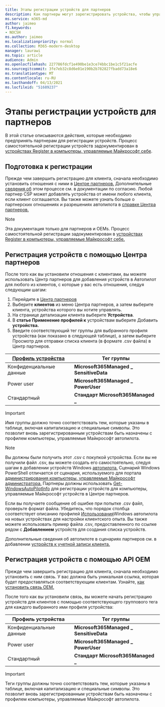 ```yaml
---
title: Этапы регистрации устройств для партнеров
description: Как партнеры могут зарегистрировать устройства, чтобы управлять ими с помощью компьютеры, управляемые Майкрософт
ms.service: m365-md
author: jaimeo
f1.keywords:
- NOCSH
ms.author: jaimeo
ms.localizationpriority: normal
ms.collection: M365-modern-desktop
manager: laurawi
ms.topic: article
audience: Admin
ms.openlocfilehash: 227786fdcf1e490be1e3ce74bbc1be1c5f21acfe
ms.sourcegitcommit: 3fe7eb32c8d6e01e190b2b782827fbadd73a18e6
ms.translationtype: MT
ms.contentlocale: ru-RU
ms.lasthandoff: 04/13/2021
ms.locfileid: "51689237"
---
```

# <a name="steps-for-partners-to-register-devices"></a>Этапы регистрации устройств для партнеров


В этой статье описываются действия, которые необходимо предпринять партнерам для регистрации устройств. Процесс самостоятельной регистрации устройств задокументирован в [устройствах Register в компьютеры, управляемые Майкрософт себе](register-devices-self.md).



## <a name="prepare-for-registration"></a>Подготовка к регистрации 
Прежде чем завершить регистрацию для клиента, сначала необходимо установить отношения с ними в [Центре партнеров.](https://partner.microsoft.com/dashboard) Дополнительные [сведения об](/windows/deployment/windows-autopilot/registration-auth#csp-authorization) этом процессе см. в документации по согласию. Любой партнер CSP может добавлять устройства от имени любого клиента, если клиент соглашается. Вы также можете узнать больше о партнерских отношениях и разрешениях автопилота в [справке Центра партнеров.](/partner-center/customers_revoke_admin_privileges#windows-autopilot)


> [!NOTE]
> Эта документация только для партнеров и OEMs. Процесс самостоятельной регистрации задокументирован в [устройствах Register в компьютеры, управляемые Майкрософт себе.](register-devices-self.md)


## <a name="register-devices-by-using-partner-center"></a>Регистрация устройств с помощью Центра партнеров

После того как вы установили отношения с клиентами, вы можете использовать Центр партнеров для добавления устройств в Автопилот для любого из клиентов, с которые у вас есть отношения, следуя следующим шагам:

1. Перейдите в [Центр партнеров](https://partner.microsoft.com/dashboard)
2. Выберите **клиентов** из меню Центра партнеров, а затем выберите клиента, устройства которого вы хотите управлять.
3. На странице детализации клиента выберите **Устройства**.
4. В **статье Применение профилей к** устройствам выберите Добавить **устройства.**
5. Введите соответствующий тег группы для выбранного профиля устройства (как показано  в следующей таблице), а затем выберите Просмотр для отправки списка клиента (в формате .csv файла) в Центр партнеров.

|[Профиль устройства](../service-description/profiles.md)  |Тег группы  |
|---------|---------|
|Конфиденциальные данные     |**Microsoft365Managed \_ SensitiveData**    |
|Power user     | **Microsoft365Managed \_ PowerUser**          |
|Стандартный     | **Стандарт Microsoft365Managed \_**        |

> [!IMPORTANT]
> Имя группы должно точно соответствовать тем, которые указаны в таблице, включая капитализацию и специальные символы. Это позволит вновь зарегистрированным устройствам быть назначены с профилем компьютеры, управляемые Майкрософт автопилота.

>[!NOTE]
> Вы должны были получить этот .csv с покупкой устройства. Если вы не получили файл .csv, вы можете создать его самостоятельно, следуя шагам в добавлении устройств Windows [автопилота.](/windows/deployment/windows-autopilot/add-devices#collecting-the-hardware-id-from-existing-devices-using-powershell) Сценарий Windows PowerShell отличается от сценария, используемого для портала [администрирования компьютеры, управляемые Майкрософт администратора.](./register-devices-self.md#obtain-the-hardware-hash) Партнеры должны использовать [Get-WindowsAutoPilotInfo](https://www.powershellgallery.com/packages/Get-WindowsAutoPilotInfo) для регистрации устройств для компьютеры, управляемые Майкрософт устройств в Центре партнеров.

Если вы получаете сообщение об ошибке при попытке .csv файл, проверьте формат файла. Убедитесь, что порядок столбца соответствует описанию профилей [Использования](/partner-center/autopilot#add-devices-to-a-customers-account)Windows автопилота на новых устройствах для настройки клиентского опыта. Вы также можете использовать пример файла .csv, предоставленного по ссылке рядом с **Добавлением** устройств для создания списка устройств. 

Дополнительные сведения об автопилоте в сценариях партнеров см. в добавлении [устройств к учетной записи клиента.](/partner-center/autopilot#add-devices-to-a-customers-account)


## <a name="register-devices-by-using-the-oem-api"></a>Регистрация устройств с помощью API OEM

Прежде чем завершить регистрацию для клиента, сначала необходимо установить с ним связь. У вас должна быть уникальная ссылка, которая будет предоставляться соответствующим клиентам. Узнайте, [как установить связь OEM.](/windows/deployment/windows-autopilot/registration-auth#oem-authorization)

После того как вы установили связь, вы можете начать регистрацию устройств для клиентов с помощью соответствующего группового тега для каждого выбранного ими профиля устройства:


|Профиль устройства  |Тег группы  |
|---------|---------|
|Конфиденциальные данные     | **Microsoft365Managed \_ SensitiveData**     |
|Power user     | **Microsoft365Managed \_ PowerUser**          |
|Стандартный     | **Стандарт Microsoft365Managed \_**      |

> [!IMPORTANT]
> Теги группы должны точно соответствовать тем, которые указаны в таблице, включая капитализацию и специальные символы. Это позволит вновь зарегистрированным устройствам быть назначены с профилем компьютеры, управляемые Майкрософт автопилота.